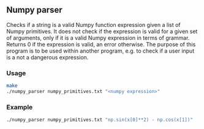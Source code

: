 ## Numpy parser

Checks if a string is a valid Numpy function expression given a list of Numpy primitives. It does not check if the expression is valid for a given set of arguments, only if it is a valid Numpy expression in terms of grammar. Returns 0 if the expression is valid, an error otherwise. The purpose of this program is to be used within another program, e.g. to check if a user input is a not a dangerous expression.

### Usage
```bash
make
./numpy_parser numpy_primitives.txt "<numpy expression>"
```

### Example
```bash
./numpy_parser numpy_primitives.txt "np.sin(x[0]**2) - np.cos(x[1])"
```